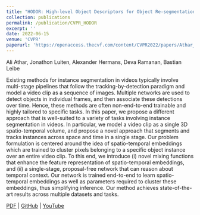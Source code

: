 ```yaml
---
title: "HODOR: High-level Object Descriptors for Object Re-segmentation in Video Learned from Static Images"
collection: publications
permalink: /publication/CVPR_HODOR
excerpt: ''
date: 2022-06-15
venue: 'CVPR'
paperurl: 'https://openaccess.thecvf.com/content/CVPR2022/papers/Athar_HODOR_High-Level_Object_Descriptors_for_Object_Re-Segmentation_in_Video_Learned_CVPR_2022_paper.pdf'
---
```

Ali Athar, Jonathon Luiten, Alexander Hermans, Deva Ramanan, Bastian Leibe

Existing methods for instance segmentation in videos typically involve multi-stage pipelines that follow the tracking-by-detection paradigm and model a video clip as a sequence of images. Multiple networks are used to detect objects in individual frames, and then associate these detections over time. Hence, these methods are often non-end-to-end trainable and highly tailored to specific tasks. In this paper, we propose a different approach that is well-suited to a variety of tasks involving instance segmentation in videos. In particular, we model a video clip as a single 3D spatio-temporal volume, and propose a novel approach that segments and tracks instances across space and time in a single stage. Our  problem formulation is centered around the idea of spatio-temporal embeddings which are trained to cluster pixels belonging to a specific object instance over an entire video clip. To this end, we introduce (i) novel mixing functions that enhance the feature representation of spatio-temporal embeddings, and (ii) a single-stage, proposal-free network that can reason about temporal context. Our network is trained end-to-end to learn spatio-temporal embeddings as well as parameters required to cluster these embeddings, thus simplifying inference. Our method achieves state-of-the-art results across multiple datasets and tasks.

[PDF](https://openaccess.thecvf.com/content/CVPR2022/papers/Athar_HODOR_High-Level_Object_Descriptors_for_Object_Re-Segmentation_in_Video_Learned_CVPR_2022_paper.pdf) | [GitHub](https://github.com/Ali2500/HODOR) | [YouTube](https://youtu.be/PyTY941izgo)
